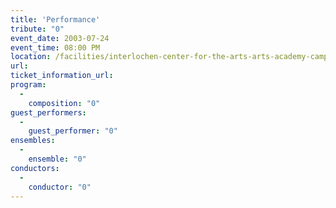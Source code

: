 ```yaml
---
title: 'Performance'
tribute: "0"
event_date: 2003-07-24
event_time: 08:00 PM
location: /facilities/interlochen-center-for-the-arts-arts-academy-camp
url: 
ticket_information_url: 
program: 
  -
    composition: "0"
guest_performers: 
  -
    guest_performer: "0"
ensembles: 
  -
    ensemble: "0"
conductors: 
  -
    conductor: "0"
---
```

